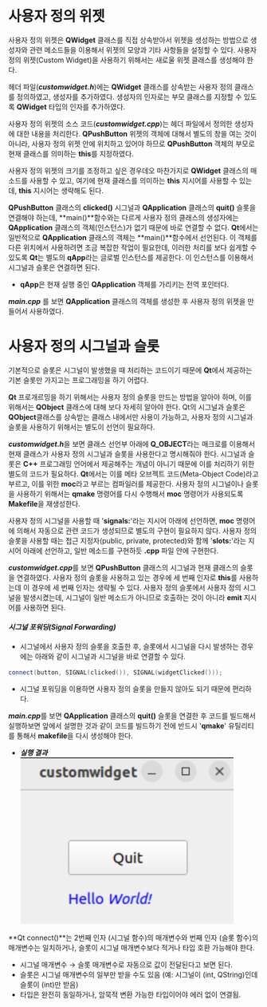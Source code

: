 # 사용자 정의 위젯

사용자 정의 위젯은 **QWidget** 클래스를 직접 상속받아서 위젯을 생성하는 방법으로 생성자와 관련 메소드들을 이용해서 위젯의 모양과 기타 사항들을 설정할 수 있다.
사용자 정의 위젯(Custom Widget)을 사용하기 위해서는 새로울 위젯 클래스를 생성해야 한다.

헤더 파일(***customwidget.h***)에는 **QWidget** 클래스를 상속받는 사용자 정의 클래스를 정의하였고, 생성자를 추가하였다. 생성자의 인자로는 부모 클래스를 지정할 수 있도록 **QWidget** 타입의 인자를 추가하였다.

사용자 정의 위젯의 소스 코드(***customwidget.cpp***)는 헤더 파일에서 정의한 생성자에 대한 내용을 처리한다. **QPushButton** 위젯의 객체에 대해서 별도의 창을 여는 것이 아니라, 사용자 정의 위젯 안에 위치하고 있어야 하므로 **QPushButton** 객체의 부모로 현재 클래스를 의미하는 **this**를 지정하였다.

사용자 정의 위젯의 크기를 조정하고 싶은 경우데오 마찬가지로 **QWidget** 클래스의 매소드를 사용할 수 있고, 여기에 현재 클래스를 의미하는 **this** 지시어를 사용할 수 있는데, **this** 지시어는 생략해도 된다.

**QPushButton** 클래스의 **clicked()** 시그널과 **QApplication** 클래스의 **quit()** 슬롯을 연결해야 하는데, **main()**함수와는 다르게 사용자 정의 클래스의 생성자에는 **QApplication** 클래스의 객체(인스턴스)가 없기 때문에 바로 연결할 수 없다. **Qt**에서는 일반적으로 **QApplication** 클래스의 객체는 **main()**함수에서 선언된다. 이 객체를 다른 위치에서 사용하려면 조금 복잡한 작업이 필요한데, 이러한 처리를 보다 쉽게할 수 있도록 **Qt**는 별도의 **qApp**라는 글로벌 인스턴스를 제공한다. 이 인스턴스를 이용해서 시그널과 슬롯은 연결하면 된다.

+ **qApp**은 현재 실행 중인 **QApplication** 객체를 가리키는 전역 포인터다.

***main.cpp*** 를 보면 **QApplication** 클래스의 객체를 생성한 후 사용자 정의 위젯을 만들어서 사용하였다.

# 사용자 정의 시그널과 슬롯

기본적으로 슬롯은 시그널이 발생했을 때 처리하는 코드이기 때문에 **Qt**에서 제공하는 기본 슬롯만 가지고는 프로그래밍을 하기 어렵다.

**Qt** 프로개르밍을 하기 위해서는 사용자 정의 슬롯을 만드는 방법을 알아야 하며, 이를 위해서는 **QObject** 클래스에 대해 보다 자세히 알아야 한다. Qt의 시그널과 슬롯은 **QObject**클래스를 상속받는 클래스 내에서만 사용이 가능하고, 사용자 정의 시그널과 슬롯을 사용하기 위해서는 별도이 선언이 필요하다.

***customwidget.h***을 보면 클래스 선언부 아래에 **Q_OBJECT**라는 매크로를 이용해서 현재 클래스가 사용자 정의 시그널과 슬롯을 사용한다고 명시해줘야 한다. 시그널과 슬롯은 **C++** 프로그래밍 언어에서 제공해주는 개념이 아니기 때문에 이를 처리하기 위한 별도의 코드가 필요하다. **Qt**에서는 이를 메타 오브젝트 코드(Meta-Object Code)라고 부르고, 이를 위한 **moc**라고 부르는 컴파일러를 제공한다. 사용자 정의 시그널이나 슬롯을 사용하기 위해서는 **qmake** 명령어를 다시 수행해서 **moc** 명령어가 사용되도록 **Makefile**을 재생성한다.

사용자 정의 시그널을 사용할 때 '**signals:**'라는 지시어 아래에 선언하면, **moc** 명령어에 의해서 자동으로 관련 코드가 생성되므로 별도의 구현이 필요하지 않다. 사용자 정의 슬롯을 사용할 때는 접근 지정자(public, private, protected)와 함께 '**slots:**'라는 지시어 아래에 선언하고, 일반 메소드를 구현하듯 **.cpp** 파일 안에 구현한다.

***customwidget.cpp***를 보면 **QPushButton** 클래스의 시그널과 현재 클래스의 슬롯을 연결하였다. 사용자 정의 슬롯을 사용하고 있는 경우에 세 번째 인자로 **this**를 사용하는데 이 경우에 세 번째 인자는 생략될 수 있다. 사용자 정의 슬롯에서 사용자 정의 시그널을 발생시켰는데, 시그널이 일반 메소드가 아니므로 호출하는 것이 아니라 **emit** 지시어를 사용하면 된다.

#### ***시그널 포워딩(Signal Forwarding)***
+ 시그널에서 사용자 정의 슬롯을 호출한 후, 슬롯에서 시그널을 다시 발생하는 경우에는 아래와 같이 시그널과 시그널을 바로 연결할 수 있다.
```cpp
connect(button, SIGNAL(clicked()), SIGNAL(widgetClicked()));
```
+ 시그널 포워딩을 이용하면 사용자 정의 슬롯을 만들지 않아도 되기 때문에 편리하다.

***main.cpp***를 보면 **QApplication** 클래스의 **quit()** 슬롯을 연결한 후 코드를 빌드해서 실행하보면 앞에서 설명한 것과 같이 코드를 빌드하기 전에 반드시 '**qmake**' 유틸리티를 통해서 **makefile**을 다시 생성해야 한다.

+ ***실행 결과***<br>
![customwidget](../../../docs/Img/customwidget.png)

**Qt connect()**는 2번째 인자 (시그널 함수)의 매개변수와 번째 인자 (슬롯 함수)의 매개변수는 일치하거나, 슬롯이 시그널 매개변수보다 적거나 타입 호환 가능해야 한다.
+ 시그널 매개변수 → 슬롯 매개변수로 자동으로 값이 전달된다고 보면 된다.
+ 슬롯은 시그널 매개변수의 일부만 받을 수도 있음 (예: 시그널이 (int, QString)인데 슬롯이 (int)만 받음)
+ 타입은 완전히 동일하거나, 암묵적 변환 가능한 타입이어야 에러 없이 연결됨.